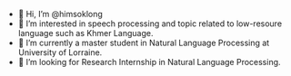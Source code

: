 - 👋 Hi, I’m @himsoklong
- 👀 I’m interested in speech processing and topic related to low-resoure language such as Khmer Language.
- 🌱 I’m currently a master student in Natural Language Processing at University of Lorraine.
- 💞️ I’m looking for Research Internship in Natural Language Processing.
<!-- - 📫 How to reach me ... -->

<!---
himsoklong/himsoklong is a ✨ special ✨ repository because its `README.md` (this file) appears on your GitHub profile.
You can click the Preview link to take a look at your changes.
--->
